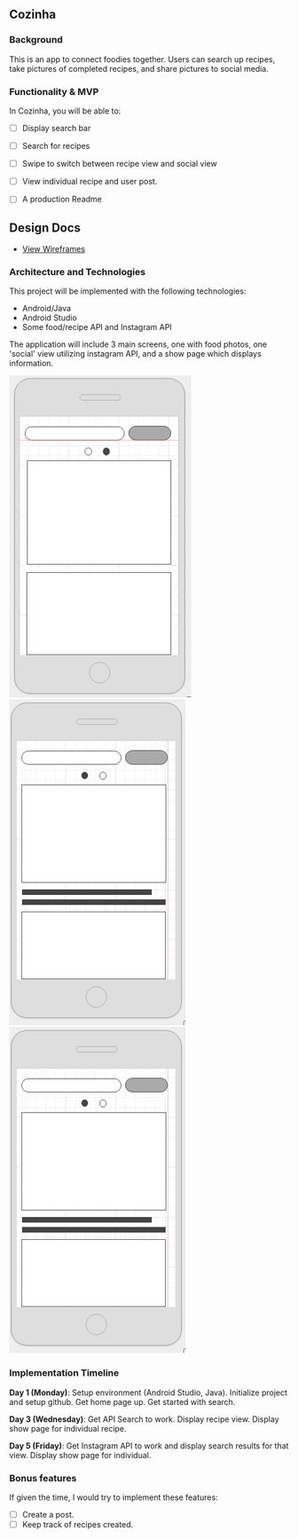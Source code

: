 ## Cozinha

### Background

This is an app to connect foodies together. Users can search up recipes, take pictures of completed recipes, and share pictures to social media.

### Functionality & MVP  

In Cozinha, you will be able to:

- [ ] Display search bar
- [ ] Search for recipes
- [ ] Swipe to switch between recipe view and social view
- [ ] View individual recipe and user post.
- [ ] A production Readme


## Design Docs
* [View Wireframes](docs/wireframes)


### Architecture and Technologies

This project will be implemented with the following technologies:

- Android/Java
- Android Studio
- Some food/recipe API and Instagram API

The application will include 3 main screens, one with food photos, one 'social' view utilizing instagram API, and a show page which displays information.

![list](docs/wireframes/wireframe1.png)
![description](docs/wireframes/wireframe2.png)
![show-page](docs/wireframes/wireframe2.png)

### Implementation Timeline

**Day 1 (Monday)**: Setup environment (Android Studio, Java). Initialize project and setup github. Get home page up. Get started with search.

**Day 3 (Wednesday)**: Get API Search to work. Display recipe view. Display show page for individual recipe.

**Day 5 (Friday)**: Get Instagram API to work and display search results for that view. Display show page for individual.


### Bonus features

If given the time, I would try to implement these features:

- [ ] Create a post.
- [ ] Keep track of recipes created.
